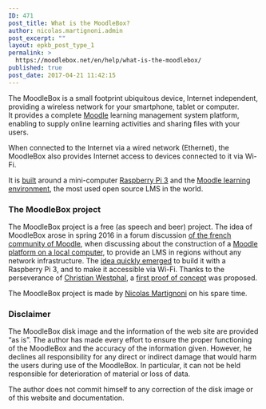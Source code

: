 ```yaml
---
ID: 471
post_title: What is the MoodleBox?
author: nicolas.martignoni.admin
post_excerpt: ""
layout: epkb_post_type_1
permalink: >
  https://moodlebox.net/en/help/what-is-the-moodlebox/
published: true
post_date: 2017-04-21 11:42:15
---
```

The MoodleBox is a small footprint ubiquitous device, Internet independent, providing a wireless network for your smartphone, tablet or computer. It provides a complete <a href="https://moodle.org/" target="_blank" rel="noopener noreferrer">Moodle</a> learning management system platform, enabling to supply online learning activities and sharing files with your users.

When connected to the Internet via a wired network (Ethernet), the MoodleBox also provides Internet access to devices connected to it via Wi-Fi.

It is <a href="https://moodlebox.net/en/help/hardware-needed/">built</a> around a mini-computer <a href="https://www.raspberrypi.org" target="_blank" rel="noopener noreferrer">Raspberry Pi 3</a> and the <a href="https://moodle.org/" target="_blank" rel="noopener noreferrer">Moodle learning environment</a>, the most used open source LMS in the world.
<h3>The MoodleBox project</h3>
The MoodleBox project is a free (as speech and beer) project. The idea of MoodleBox arose in spring 2016 in a forum discussion <a href="https://moodle.org/course/view.php?id=20" target="_blank" rel="noopener noreferrer">of the french community of Moodle</a>, when discussing about the construction of a <a href="https://moodle.org/mod/forum/discuss.php?d=318719" target="_blank" rel="noopener noreferrer">Moodle platform on a local computer</a>, to provide an LMS in regions without any network infrastructure. The <a href="https://moodle.org/mod/forum/discuss.php?d=330291" target="_blank" rel="noopener noreferrer">idea quickly emerged</a> to build it with a Raspberry Pi 3, and to make it accessible via Wi-Fi. Thanks to the perseverance of <a href="http://moodlebox.tuxfamily.org/" target="_blank" rel="noopener noreferrer">Christian Westphal</a>, a <a href="https://moodle.org/mod/forum/discuss.php?d=331170" target="_blank" rel="noopener noreferrer">first proof of concept</a> was proposed.

The MoodleBox project is made by <a href="https://twitter.com/nmartignoni" target="_blank" rel="noopener noreferrer">Nicolas Martignoni</a> on his spare time.
<h3>Disclaimer</h3>
The MoodleBox disk image and the information of the web site are provided “as is”. The author has made every effort to ensure the proper functioning of the MoodleBox and the accuracy of the information given. However, he declines all responsibility for any direct or indirect damage that would harm the users during use of the MoodleBox. In particular, it can not be held responsible for deterioration of material or loss of data.

The author does not commit himself to any correction of the disk image or of this website and documentation.